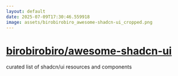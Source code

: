 ```yaml
---
layout: default
date: 2025-07-09T17:30:46.559918
image: assets/birobirobiro_awesome-shadcn-ui_cropped.png
---
```


# [birobirobiro/awesome-shadcn-ui](https://github.com/birobirobiro/awesome-shadcn-ui)

curated list of shadcn/ui resources and components
